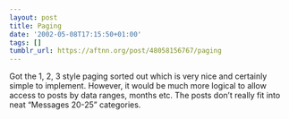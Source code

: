 ```yaml
---
layout: post
title: Paging
date: '2002-05-08T17:15:50+01:00'
tags: []
tumblr_url: https://aftnn.org/post/48058156767/paging
---
```

<p>Got the 1, 2, 3 style paging sorted out which is very nice and certainly simple to implement. However, it would be much more logical to allow access to posts by data ranges, months etc. The posts don&rsquo;t really fit into neat &ldquo;Messages 20-25&rdquo; categories.</p>
